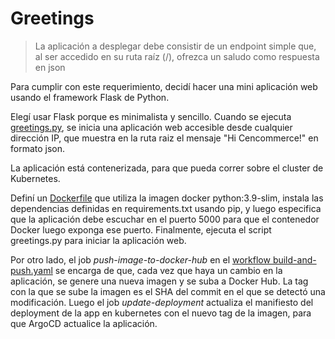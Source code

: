 # Greetings
> La aplicación a desplegar debe consistir de un endpoint simple que, al ser accedido en su ruta raíz
(/), ofrezca un saludo como respuesta en json

Para cumplir con este requerimiento, decidí hacer una mini aplicación web usando el framework Flask de Python. 

Elegí usar Flask porque es minimalista y sencillo. Cuando se ejecuta [greetings.py](/greetings.py), se inicia una aplicación web accesible desde cualquier dirección IP, que muestra en la ruta raiz el mensaje "Hi Cencommerce!" en formato json.

La aplicación está contenerizada, para que pueda correr sobre el cluster de Kubernetes.


Definí un [Dockerfile](/Dockerfile) que utiliza la imagen docker python:3.9-slim, instala las dependencias definidas en requirements.txt usando pip, y luego especifica que la aplicación debe escuchar en el puerto 5000 para que el contenedor Docker luego exponga ese puerto. Finalmente, ejecuta el script greetings.py para iniciar la aplicación web.

Por otro lado, el job *push-image-to-docker-hub* en el [workflow build-and-push.yaml](.github/workflow/build-and-push.yaml) se encarga de que, cada vez que haya un cambio en la aplicación, se genere una nueva imagen y se suba a Docker Hub. La tag con la que se sube la imagen es el SHA del commit en el que se detectó una modificación. Luego el job *update-deployment* actualiza el manifiesto del deployment de la app en kubernetes con el nuevo tag de la imagen, para que ArgoCD actualice la aplicación.